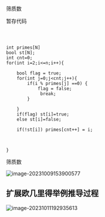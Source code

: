 筛质数

暂存代码

```



int primes[N]
bool st[N];
int cnt=0;
for(int i=2;i<=n;i++){
    
    bool flag = true;
    for(int j=0;j<cnt;j++){
        if(i % primes[j] ==0) {
            flag = false;
             break;
        }
           
    }
    if(flag) st[i]=true;
    else st[i]=false;
    
    if(!st[i]) primes[cnt++] = i;

    
    
}
```

筛质数

![image-20231009153900577](https://s2.loli.net/2023/10/09/9PdsAYFcfbNEGxS.png)



## 扩展欧几里得举例推导过程

![image-20231011192935613](C:\Users\Fujitsu\AppData\Roaming\Typora\typora-user-images\image-20231011192935613.png)
